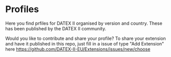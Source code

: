 # Profiles
Here you find prfiles for DATEX II organised by version and country. These has been published by the DATEX II community.

Would you like to contribute and share your profile?
To share your extension and have it published in this repo, just fill in a issue of type "Add Extension" here https://github.com/DATEX-II-EU/Extensions/issues/new/choose
